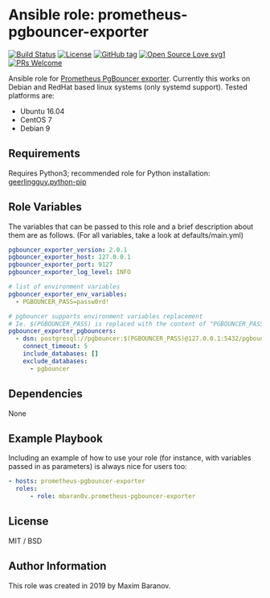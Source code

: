 # Ansible role: prometheus-pgbouncer-exporter

[![Build Status](https://travis-ci.org/mbaran0v/ansible-role-prometheus-pgbouncer-exporter.svg?branch=master)](https://travis-ci.org/mbaran0v/ansible-role-prometheus-pgbouncer-exporter) [![License](https://img.shields.io/badge/license-MIT%20License-brightgreen.svg)](https://opensource.org/licenses/MIT) [![GitHub tag](https://img.shields.io/github/tag/mbaran0v/ansible-role-prometheus-pgbouncer-exporter.svg)](https://github.com/mbaran0v/ansible-role-prometheus-pgbouncer-exporter/tags/) [![Open Source Love svg1](https://badges.frapsoft.com/os/v1/open-source.svg?v=103)](https://github.com/ellerbrock/open-source-badges/) [![PRs Welcome](https://img.shields.io/badge/PRs-welcome-brightgreen.svg?style=flat-square)](http://makeapullrequest.com)

Ansible role for [Prometheus PgBouncer exporter](https://github.com/spreaker/prometheus-pgbouncer-exporter). Currently this works on Debian and RedHat based linux systems (only systemd support). Tested platforms are:

* Ubuntu 16.04
* CentOS 7
* Debian 9

Requirements
------------

Requires Python3; recommended role for Python installation: [geerlingguy.python-pip](https://github.com/geerlingguy/ansible-role-pip.git)

Role Variables
--------------

The variables that can be passed to this role and a brief description about them are as follows. (For all variables, take a look at defaults/main.yml)

```yaml
pgbouncer_exporter_version: 2.0.1
pgbouncer_exporter_host: 127.0.0.1
pgbouncer_exporter_port: 9127
pgbouncer_exporter_log_level: INFO

# list of environment variables
pgbouncer_exporter_env_variables:
  - PGBOUNCER_PASS=passw0rd!

# pgbouncer supports environment variables replacement
# Ie. $(PGBOUNCER_PASS) is replaced with the content of "PGBOUNCER_PASS" environment variable
pgbouncer_exporter_pgbouncers:
  - dsn: postgresql://pgbouncer:$(PGBOUNCER_PASS)@127.0.0.1:5432/pgbouncer
    connect_timeout: 5
    include_databases: []
    exclude_databases:
      - pgbouncer
```

Dependencies
------------

None

Example Playbook
----------------

Including an example of how to use your role (for instance, with variables passed in as parameters) is always nice for users too:

```yaml
- hosts: prometheus-pgbouncer-exporter
  roles:
      - role: mbaran0v.prometheus-pgbouncer-exporter
```

License
-------

MIT / BSD

Author Information
------------------

This role was created in 2019 by Maxim Baranov.

